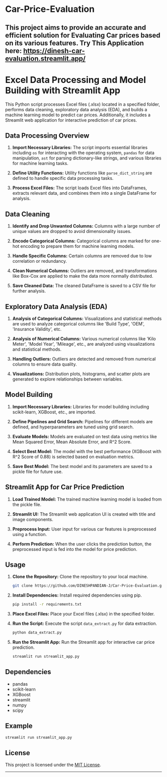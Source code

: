 # Car-Price-Evaluation
This project aims to provide an accurate and efficient solution for Evaluating Car prices based on its various features.
**Try This Application here:** https://dinesh-car-evaluation.streamlit.app/
---

# Excel Data Processing and Model Building with Streamlit App

This Python script processes Excel files (.xlsx) located in a specified folder, performs data cleaning, exploratory data analysis (EDA), and builds a machine learning model to predict car prices. Additionally, it includes a Streamlit web application for interactive prediction of car prices.

## Data Processing Overview

1. **Import Necessary Libraries:** The script imports essential libraries including `os` for interacting with the operating system, `pandas` for data manipulation, `ast` for parsing dictionary-like strings, and various libraries for machine learning tasks.

2. **Define Utility Functions:** Utility functions like `parse_dict_string` are defined to handle specific data processing tasks.

3. **Process Excel Files:** The script loads Excel files into DataFrames, extracts relevant data, and combines them into a single DataFrame for analysis.

## Data Cleaning

1. **Identify and Drop Unwanted Columns:** Columns with a large number of unique values are dropped to avoid dimensionality issues.

2. **Encode Categorical Columns:** Categorical columns are marked for one-hot encoding to prepare them for machine learning models.

3. **Handle Specific Columns:** Certain columns are removed due to low correlation or redundancy.

4. **Clean Numerical Columns:** Outliers are removed, and transformations like Box-Cox are applied to make the data more normally distributed.

5. **Save Cleaned Data:** The cleaned DataFrame is saved to a CSV file for further analysis.

## Exploratory Data Analysis (EDA)

1. **Analysis of Categorical Columns:** Visualizations and statistical methods are used to analyze categorical columns like 'Build Type', 'OEM', 'Insurance Validity', etc.

2. **Analysis of Numerical Columns:** Various numerical columns like 'Kilo Meter', 'Model Year', 'Mileage', etc., are analyzed using visualizations and statistical methods.

3. **Handling Outliers:** Outliers are detected and removed from numerical columns to ensure data quality.

4. **Visualizations:** Distribution plots, histograms, and scatter plots are generated to explore relationships between variables.

## Model Building

1. **Import Necessary Libraries:** Libraries for model building including scikit-learn, XGBoost, etc., are imported.

2. **Define Pipelines and Grid Search:** Pipelines for different models are defined, and hyperparameters are tuned using grid search.

3. **Evaluate Models:** Models are evaluated on test data using metrics like Mean Squared Error, Mean Absolute Error, and R^2 Score.

4. **Select Best Model:** The model with the best performance (XGBoost with R^2 Score of 0.88) is selected based on evaluation metrics.

5. **Save Best Model:** The best model and its parameters are saved to a pickle file for future use.

## Streamlit App for Car Price Prediction

1. **Load Trained Model:** The trained machine learning model is loaded from the pickle file.

2. **Streamlit UI:** The Streamlit web application UI is created with title and image components.

3. **Preprocess Input:** User input for various car features is preprocessed using a function.

4. **Perform Prediction:** When the user clicks the prediction button, the preprocessed input is fed into the model for price prediction.

## Usage

1. **Clone the Repository:** Clone the repository to your local machine.
   ```bash
   git clone https://github.com/DINESHPANDIAN-J/Car-Price-Evaluation.git
   ```

2. **Install Dependencies:** Install required dependencies using pip.
   ```bash
   pip install -r requirements.txt
   ```

3. **Place Excel Files:** Place your Excel files (.xlsx) in the specified folder.

4. **Run the Script:** Execute the script `data_extract.py` for data extraction.
   ```bash
   python data_extract.py
   ```

5. **Run the Streamlit App:** Run the Streamlit app for interactive car price prediction.
   ```bash
   streamlit run streamlit_app.py
   ```

## Dependencies

- pandas
- scikit-learn
- XGBoost
- streamlit
- numpy
- scipy

## Example

```bash
streamlit run streamlit_app.py
```

## License

This project is licensed under the [MIT License](LICENSE).

---

